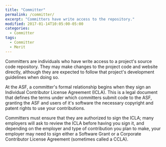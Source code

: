 ```yaml
---
title: "Committer"
permalink: /committer/
excerpt: "Committers have write access to the repository."
modified: 2017-01-14T10:05:00-05:00
categories:
  - Committer
tags:
  - Committer
  - Merit
---
```


Committers are individuals who have write access to a project's source code repository. They may make changes to the project code and website directly, although they are expected to follow that project's development guidelines when doing so.

At the ASF, a committer's formal relationship begins when they sign an Individual Contributor License Agreement (ICLA). This is a legal document that defines the terms under which committers submit code to the ASF, granting the ASF and users of it's software the necessary copyright and patent rights to use your contributions.

Committers must ensure that they are authorized to sign the ICLA; many employers will ask to review the ICLA before having you sign it, and depending on the employer and type of contribution you plan to make, your employer may need to sign either a Software Grant or a Corporate Contributor License Agreement (sometimes called a CCLA).
